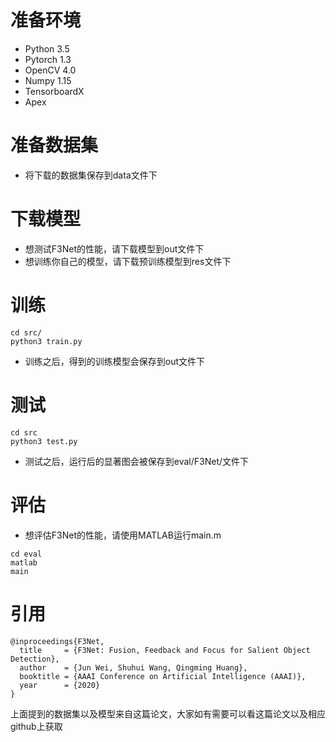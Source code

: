 # 准备环境
* Python 3.5
* Pytorch 1.3
* OpenCV 4.0
* Numpy 1.15
* TensorboardX
* Apex
# 准备数据集
* 将下载的数据集保存到data文件下
# 下载模型
* 想测试F3Net的性能，请下载模型到out文件下
* 想训练你自己的模型，请下载预训练模型到res文件下
# 训练
```
cd src/
python3 train.py
```
* 训练之后，得到的训练模型会保存到out文件下
# 测试 
```
cd src
python3 test.py
```
* 测试之后，运行后的显著图会被保存到eval/F3Net/文件下
# 评估
* 想评估F3Net的性能，请使用MATLAB运行main.m
```
cd eval
matlab
main
```
# 引用
```
@inproceedings{F3Net,
  title     = {F3Net: Fusion, Feedback and Focus for Salient Object Detection},
  author    = {Jun Wei, Shuhui Wang, Qingming Huang},
  booktitle = {AAAI Conference on Artificial Intelligence (AAAI)},
  year      = {2020}
}
```
上面提到的数据集以及模型来自这篇论文，大家如有需要可以看这篇论文以及相应github上获取 
